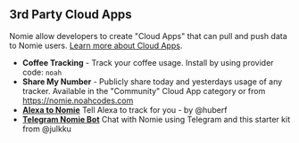 ## 3rd Party Cloud Apps

Nomie allow developers to create "Cloud Apps" that can pull and push data to Nomie users. [Learn more about Cloud Apps](../development/cloud-apps.md).


- **Coffee Tracking** - Track your coffee usage. Install by using provider code: ``noah``
- **Share My Number** - Publicly share today and yesterdays usage of any tracker.  Available in the "Community" Cloud App category or from https://nomie.noahcodes.com
- **[Alexa to Nomie](https://github.com/huberf/nomiealexa)** Tell Alexa to track for you - by @huberf  
- **[Telegram Nomie Bot](https://github.com/julkku/telegram-nomie-bot)** Chat with Nomie using Telegram and this starter kit from @julkku
